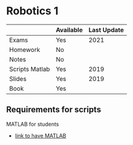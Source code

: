 # Robotics 1

|   | Available | Last Update |
| ------------- | ------------- | ------------ |
| Exams | Yes | 2021 |
| Homework  | No |  |
| Notes  | No |  |
| Scripts Matlab | Yes | 2019 |
| Slides | Yes | 2019 |
| Book | Yes | |


## Requirements for scripts
MATLAB for students
* [link to have MATLAB](https://it.mathworks.com/academia/tah-portal/sapienza-universita-di-roma-40576534.html)


